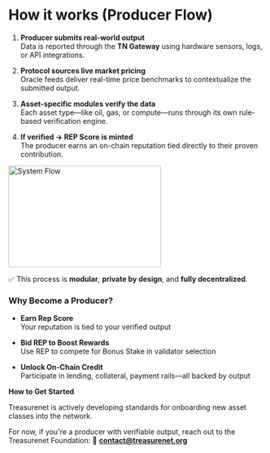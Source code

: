 # How it works (Producer Flow)

1. **Producer submits real-world output**  
    Data is reported through the **TN Gateway** using hardware sensors, logs, or API integrations.

2. **Protocol sources live market pricing**  
    Oracle feeds deliver real-time price benchmarks to contextualize the submitted output.

3. **Asset-specific modules verify the data**  
    Each asset type—like oil, gas, or compute—runs through its own rule-based verification engine.

4. **If verified → REP Score is minted**  
    The producer earns an on-chain reputation tied directly to their proven contribution.

  <img src="/img/docs/NetworkRole/HowItWorks.png" alt="System Flow" width="300" height="200" />


✅ This process is **modular**, **private by design**, and **fully decentralized**.

### **Why Become a Producer?**

* **Earn Rep Score**  
   Your reputation is tied to your verified output

* **Bid REP to Boost Rewards**  
   Use REP to compete for Bonus Stake in validator selection

* **Unlock On-Chain Credit**  
  Participate in lending, collateral, payment rails—all backed by output

**How to Get Started**

Treasurenet is actively developing standards for onboarding new asset classes into the network.

For now, if you're a producer with verifiable output, reach out to the Treasurenet Foundation: 📧 **contact@treasurenet.org**